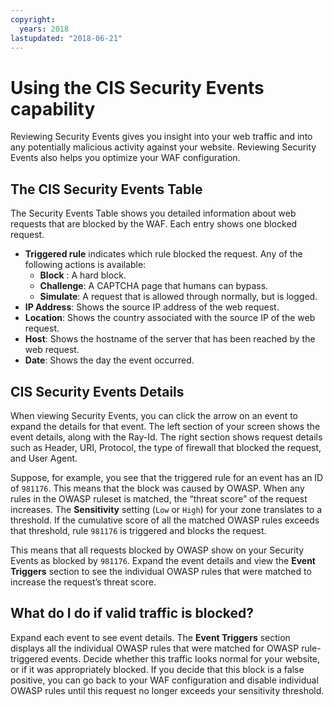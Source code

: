 ```yaml
---
copyright:
  years: 2018
lastupdated: "2018-06-21"
---
```

# Using the CIS Security Events capability

Reviewing Security Events gives you insight into your web traffic and into any potentially malicious activity against your website. Reviewing Security Events also helps you optimize your WAF configuration.

## The CIS Security Events Table
The Security Events Table shows you detailed information about web requests that are blocked by the WAF. Each entry shows one blocked request. 
* **Triggered rule** indicates which rule blocked the request. Any of the following actions is available:
  * **Block** : A hard block.
  * **Challenge**: A CAPTCHA page that humans can bypass.
  * **Simulate**: A request that is allowed through normally, but is logged.
* **IP Address**: Shows the source IP address of the web request.
* **Location**: Shows the country associated with the source IP of the web request.
* **Host**: Shows the hostname of the server that has been reached by the web request.
* **Date**: Shows the day the event occurred.
 

## CIS Security Events Details
When viewing Security Events, you can click the arrow on an event to expand the details for that event.
The left section of your screen shows the event details, along with the Ray-Id. The right section shows request details such as Header, URI, Protocol, the type of firewall that blocked the request, and User Agent.

Suppose, for example, you see that the triggered rule for an event has an ID of `981176`. This means that the block was caused by OWASP. When any rules in the OWASP ruleset is matched, the “threat score” of the request increases. The **Sensitivity** setting (`Low` or `High`) for your zone translates to a threshold. If the cumulative score of all the matched OWASP rules exceeds that threshold, rule `981176` is triggered and blocks the request.

This means that all requests blocked by OWASP show on your Security Events as blocked by `981176`. Expand the event details and view the **Event Triggers** section to see the individual OWASP rules that were matched to increase the request’s threat score.

## What do I do if valid traffic is blocked?
Expand each event to see event details. The **Event Triggers** section displays all the individual OWASP rules that were matched for OWASP rule-triggered events. Decide whether this traffic looks normal for your website, or if it was appropriately blocked. If you decide that this block is a false positive, you can go back to your WAF configuration and disable individual OWASP rules until this request no longer exceeds your sensitivity threshold.
